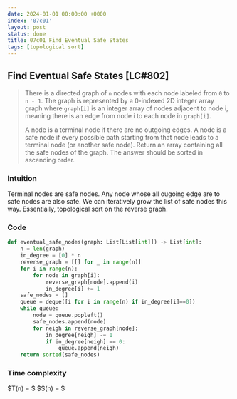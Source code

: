 ```yaml
---
date: 2024-01-01 00:00:00 +0000
index: '07c01'
layout: post
status: done
title: 07c01 Find Eventual Safe States
tags: [topological sort]
---
```


## Find Eventual Safe States [LC#802]
> There is a directed graph of `n` nodes with each node labeled from `0` to `n - 1`. The graph is represented by a 0-indexed 2D integer array graph where `graph[i]` is an integer array of nodes adjacent to node i, meaning there is an edge from node i to each node in `graph[i]`.
>
> A node is a terminal node if there are no outgoing edges. A node is a safe node if every possible path starting from that node leads to a terminal node (or another safe node). Return an array containing all the safe nodes of the graph. The answer should be sorted in ascending order.

### Intuition
Terminal nodes are safe nodes. Any node whose all ougoing edge are to safe nodes are also safe. We can iteratively grow the list of safe nodes this way. Essentially, topological sort on the reverse graph.

### Code
```python
def eventual_safe_nodes(graph: List[List[int]]) -> List[int]:
    n = len(graph)
    in_degree = [0] * n
    reverse_graph = [[] for _ in range(n)]
    for i in range(n):
        for node in graph[i]:
            reverse_graph[node].append(i)
            in_degree[i] += 1
    safe_nodes = []
    queue = deque([i for i in range(n) if in_degree[i]==0])
    while queue:
        node = queue.popleft()
        safe_nodes.append(node)
        for neigh in reverse_graph[node]:
            in_degree[neigh] -= 1
            if in_degree[neigh] == 0:
                queue.append(neigh)
    return sorted(safe_nodes)
```

### Time complexity
$T(n) = $ $S(n) = $
